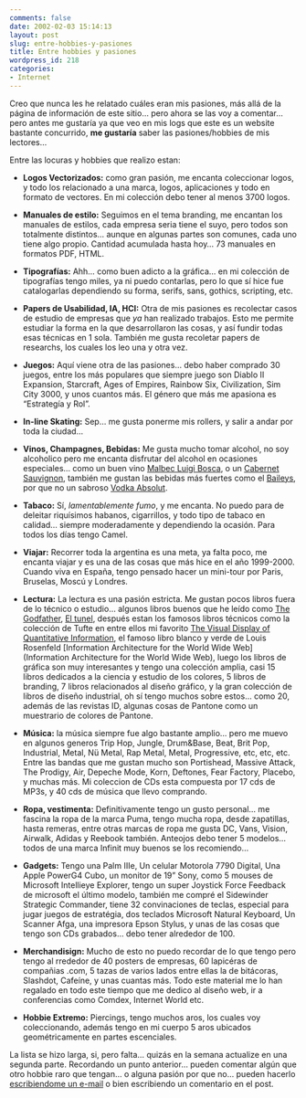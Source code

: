 ```yaml
---
comments: false
date: 2002-02-03 15:14:13
layout: post
slug: entre-hobbies-y-pasiones
title: Entre hobbies y pasiones
wordpress_id: 218
categories:
- Internet
---
```


Creo que nunca les he relatado cuáles eran mis pasiones, más allá de la página de información de este sitio… pero ahora se las voy a comentar… pero antes me gustaría ya que veo en mis logs que este es un website bastante concurrido, **me gustaría** saber  las pasiones/hobbies de mis lectores…





Entre las locuras y hobbies que realizo estan:





  


  * **Logos Vectorizados:** como gran pasión, me encanta coleccionar logos, y todo los relacionado a una marca, logos, aplicaciones y todo en formato de vectores. En mi colección debo tener al menos 3700 logos.


  * **Manuales de estilo:** Seguimos en el tema branding, me encantan los manuales de estilos, cada empresa seria tiene el suyo, pero todos son totalmente distintos… aunque en algunas partes son comunes, cada uno tiene algo propio. Cantidad acumulada hasta hoy… 73 manuales en formatos PDF, HTML.


  * **Tipografías:** Ahh… como buen adicto a la gráfica… en mi colección de tipografías tengo miles, ya ni puedo contarlas, pero lo que sí hice fue catalogarlas dependiendo su forma, serifs, sans, gothics, scripting, etc.


  * **Papers de Usabilidad, IA, HCI:** Otra de mis pasiones es recolectar casos de estudio de empresas que _ya_ han realizado trabajos. Esto me permite estudiar la forma en la que desarrollaron las cosas, y así fundir todas esas técnicas en 1 sola. También me gusta recoletar papers de researchs, los cuales los leo una y otra vez.


  * **Juegos:** Aquí viene otra de las pasiones… debo haber comprado 30 juegos, entre los más populares que siempre juego son Diablo II Expansion, Starcraft, Ages of Empires, Rainbow Six, Civilization, Sim City 3000, y unos cuantos más. El género que más me apasiona es “Estrategía y Rol”.


  * **In-line Skating:** Sep… me gusta ponerme mis rollers, y salir a andar por toda la ciudad…


  * **Vinos, Champagnes, Bebidas:** Me gusta mucho tomar alcohol, no soy alcoholico pero me encanta disfrutar del alcohol en ocasiones especiales… como un buen vino [Malbec Luigi Bosca](http://ar.livra.com/topic.asp?To=3544), o un [Cabernet Sauvignon](http://ar.livra.com/topic.asp?To=3539), también me gustan las bebidas más fuertes como el [Baileys](http://www.baileys.com/), por que no un sabroso [Vodka Absolut](http://www.absolut.com/).


  * **Tabaco:** Sí, _lamentablemente fumo_, y me encanta. No puedo para de deleitar riquísimos habanos, cigarrillos, y todo tipo de tabaco en calidad… siempre moderadamente y dependiendo la ocasión. Para todos los días tengo Camel.


  * **Viajar:** Recorrer toda la argentina es una meta, ya falta poco, me encanta viajar y es una de las cosas que más hice en el año 1999-2000. Cuando viva en España, tengo pensado hacer un mini-tour por Paris, Bruselas, Moscú y Londres.


  * **Lectura:** La lectura es una pasión estricta. Me gustan pocos libros fuera de lo técnico o estudio… algunos libros buenos que he leído como [The Godfather](http://www.amazon.com/exec/obidos/ASIN/0451167716/qid=1012758204/sr=8-4/ref=sr_8_87_4/104-9864688-7358327), [El tunel](http://www.amazon.com/exec/obidos/ASIN/013033846X/qid=1012758427/sr=2-1/ref=sr_2_11_1/104-9864688-7358327), después estan los famosos libros técnicos como la colección de Tufte en entre ellos mi favorito [The Visual Display of Quantitative Information](http://www.amazon.com/exec/obidos/ASIN/0961392142/qid=1012758533/sr=2-1/ref=sr_2_11_1/104-9864688-7358327), el famoso libro blanco y verde de Louis Rosenfeld [Information Architecture for the World Wide Web](Information Architecture for the World Wide Web), luego los libros de gráfica son muy interesantes y tengo una colección amplia, casi 15 libros dedicados a la ciencia y estudio de los colores, 5 libros de branding, 7 libros relacionados al diseño gráfico, y la gran colección de libros de diseño industrial, oh sí tengo muchos sobre estos… como 20, además de las revistas ID, algunas cosas de Pantone como un muestrario de colores de Pantone.


  * **Música:** la música siempre fue algo bastante amplio… pero me muevo en algunos generos Trip Hop, Jungle, Drum&Base, Beat, Brit Pop, Industrial, Metal, Nü Metal, Rap Metal, Metal, Progressive, etc, etc, etc. Entre las bandas que me gustan mucho son Portishead, Massive Attack, The Prodigy, Air, Depeche Mode, Korn, Deftones, Fear Factory, Placebo, y muchas más. Mi coleccion de CDs esta compuesta por 17 cds de MP3s, y 40 cds de música que llevo comprando.


  * **Ropa, vestimenta:** Definitivamente tengo un gusto personal… me fascina la ropa de la marca Puma, tengo mucha ropa, desde zapatillas, hasta remeras, entre otras marcas de ropa me gusta DC, Vans, Vision, Airwalk, Adidas y Reebook también. Anteojos debo tener 5 modelos… todos de una marca Infinit muy buenos se los recomiendo… 


  * **Gadgets:** Tengo una Palm IIIe, Un celular Motorola 7790 Digital, Una Apple PowerG4 Cubo, un monitor de 19” Sony, como 5 mouses de Microsoft Intellieye Explorer, tengo un super Joystick Force Feedback de microsoft el último modelo, también me compré el Sidewinder Strategic Commander, tiene 32 convinaciones de teclas, especial para jugar juegos de estratégia, dos teclados Microsoft Natural Keyboard, Un Scanner Afga, una impresora Epson Stylus, y unas de las cosas que tengo son CDs grabados… debo tener alrededor de 100.


  * **Merchandisign:** Mucho de esto no puedo recordar de lo que tengo pero tengo al rrededor de 40 posters de empresas, 60 lapicéras de compañias .com, 5 tazas de varios lados entre ellas la de bitácoras, Slashdot, Cafeíne, y unas cuantas más. Todo este material me lo han regalado en todo este tiempo que me dedico al diseño web, ir a conferencias como Comdex, Internet World etc.


  * **Hobbie Extremo:** Piercings, tengo muchos aros, los cuales voy coleccionando, además tengo en mi cuerpo 5 aros ubicados geométricamente en partes escenciales.








La lista se hizo larga, si, pero falta… quizás en la semana actualize en una segunda parte. Recordando un punto anterior… pueden comentar algún que otro hobbie raro que tengan… o alguna pasión por que no… pueden hacerlo [escribiendome un e-mail](mailto:diego@minid.net) o bien escribiendo un comentario en el post.




 
